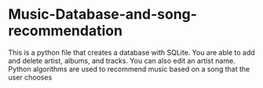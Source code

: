 # Music-Database-and-song-recommendation
This is a python file that creates a database with SQLite. You are able to add and delete artist, albums, and tracks. You can also edit an artist name. Python algorithms are used to recommend music based on a song that the user chooses
